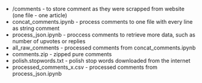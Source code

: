 - /comments - to store comment as they were scrapped from website (one file - one article)
- concat_comments.ipynb - process comments to one file with every line as string comment
- process_json.ipynb - proccess comments to retrieve more data, such as number of upvotes or replies
- all_raw_comments - processed comments from concat_comments.ipynb
- comments.zip - zipped pure comments
- polish.stopwords.txt - polish stop words downloaded from the internet
- processed_comments_x.csv - processed comments from process_json.ipynb
